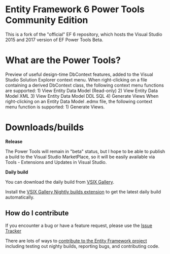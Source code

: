 # Entity Framework 6 Power Tools Community Edition

This is a fork of the "official" EF 6 repository, which hosts the Visual Studio 2015 and 2017 version of EF Power Tools Beta. 

# What are the Power Tools?

Preview of useful design-time DbContext features, added to the Visual Studio Solution Explorer context menu. When right-clicking on a file containing a derived DbContext class, the following context menu functions are supported: 1) View Entity Data Model (Read-only) 2) View Entity Data Model XML 3) View Entity Data Model DDL SQL 4) Generate Views When right-clicking on an Entity Data Model .edmx  file, the following context menu function is supported: 1) Generate Views.

# Downloads/builds

**Release**

The Power Tools will remain in "beta" status, but I hope to be able to publish a build to the Visual Studio MarketPlace, so it will be easily available via Tools - Extensions and Updates in Visual Studio.


**Daily build**

You can download the daily build from [VSIX Gallery](http://vsixgallery.com/extensions/F0A7D01D-4834-44C3-99B2-5907A0701906/extension.vsix). 

Install the [VSIX Gallery Nightly builds extension](https://marketplace.visualstudio.com/items?itemName=MadsKristensen.VSIXGallery-nightlybuilds) to get the latest daily build automatically.

## How do I contribute

If you encounter a bug or have a feature request, please use the [Issue Tracker](https://github.com/ErikEJ/EntityFramework6PowerTools/issues/new)

There are lots of ways to [contribute to the Entity Framework project](https://github.com/aspnet/EntityFramework6/wiki/Contributing) including testing out nighty builds, reporting bugs, and contributing code.


